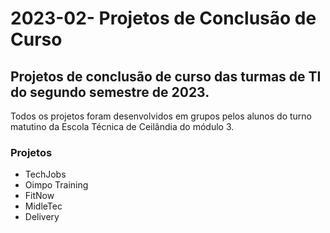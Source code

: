 # 2023-02- Projetos de Conclusão de Curso

## Projetos de conclusão de curso das turmas de TI do segundo semestre de 2023.

Todos os projetos foram desenvolvidos em grupos pelos alunos do turno matutino da Escola Técnica de Ceilândia do módulo 3.

### Projetos 

* TechJobs
* Oimpo Training
* FitNow
* MidleTec
* Delivery

